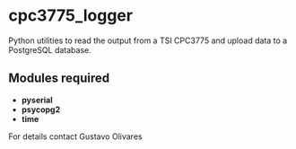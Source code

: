 # cpc3775_logger
Python utilities to read the output from a TSI CPC3775 and upload data to a PostgreSQL database.
## Modules required
* **pyserial**
* **psycopg2**
* **time**

For details contact Gustavo Olivares
